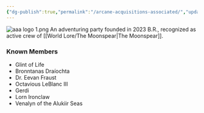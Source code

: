 ```yaml
---
{"dg-publish":true,"permalink":"/arcane-acquisitions-associated/","updated":"2024-12-23T09:54:12.021-06:00"}
---
```


![aaa logo 1.png](/img/user/Images/aaa%20logo%201.png)
An adventuring party founded in 2023 B.R., recognized as active crew of [[World Lore/The Moonspear\|The Moonspear]]. 

### Known Members
- Glint of Life
- Bronntanas Draíochta
- Dr. Eevan Fraust
- Octavious LeBlanc III
- Gerdi 
- Lorn Ironclaw
- Venalyn of the Alukiir Seas
